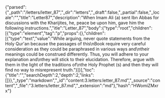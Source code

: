 {"parsed":{"_path":"/letters/letter_87","_dir":"letters","_draft":false,"_partial":false,"_locale":"","title":"Letter87","description":"When Imam Ali (a) sent Ibn Abbas for discussions with the Kharijites, he, peace be upon him, gave him the following instructions.","itle":"Letter_87","body":{"type":"root","children":[{"type":"element","tag":"p","props":{},"children":[{"type":"text","value":"While arguing, never quote statements from the Holy Qur'an because the passages of this\nBook require very careful consideration as they could be paraphrased in various ways and\ntheir meanings could be construed differently. Thus, you will adhere to your explanation and\nthey will stick to their elucidation. Therefore, argue with them in the light of the traditions of\nthe Holy Prophet (s) and then they will find no way to misrepresent truth."}]}],"toc":{"title":"","searchDepth":2,"depth":2,"links":[]}},"_type":"markdown","_id":"content:3.letters:letter_87.md","_source":"content","_file":"3.letters/letter_87.md","_extension":"md"},"hash":"HWomiZMxrx"}